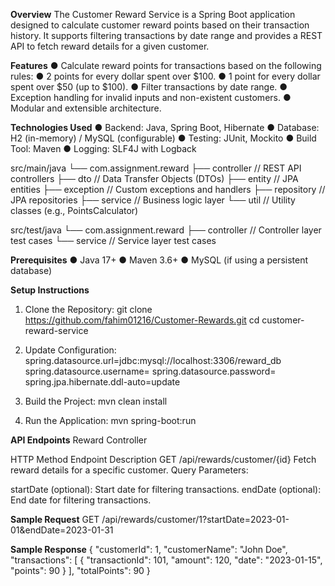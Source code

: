 **Overview**
The Customer Reward Service is a Spring Boot application designed to calculate customer reward points based on their transaction history. It supports filtering transactions by date range and provides a REST API to fetch reward details for a given customer.


**Features**
● Calculate reward points for transactions based on the following rules:
    ● 2 points for every dollar spent over $100.
    ● 1 point for every dollar spent over $50 (up to $100).
● Filter transactions by date range.
● Exception handling for invalid inputs and non-existent customers.
● Modular and extensible architecture.

**Technologies Used**
● Backend: Java, Spring Boot, Hibernate
● Database: H2 (in-memory) / MySQL (configurable)
● Testing: JUnit, Mockito
● Build Tool: Maven
● Logging: SLF4J with Logback


src/main/java
└── com.assignment.reward
    ├── controller        // REST API controllers
    ├── dto               // Data Transfer Objects (DTOs)
    ├── entity            // JPA entities
    ├── exception         // Custom exceptions and handlers
    ├── repository        // JPA repositories
    ├── service           // Business logic layer
    └── util              // Utility classes (e.g., PointsCalculator)
    
src/test/java
└── com.assignment.reward
    ├── controller        // Controller layer test cases
    └── service           // Service layer test cases


**Prerequisites**
● Java 17+
● Maven 3.6+
● MySQL (if using a persistent database)


**Setup Instructions**
1. Clone the Repository:
  git clone https://github.com/fahim01216/Customer-Rewards.git
  cd customer-reward-service

2. Update Configuration:
  spring.datasource.url=jdbc:mysql://localhost:3306/reward_db
  spring.datasource.username=<your-username>
  spring.datasource.password=<your-password>
  spring.jpa.hibernate.ddl-auto=update

3. Build the Project:
  mvn clean install

4. Run the Application:
  mvn spring-boot:run


**API Endpoints**
Reward Controller

HTTP Method	Endpoint	          Description
GET	/api/rewards/customer/{id}	Fetch reward details for a specific customer.
Query Parameters:

startDate (optional): Start date for filtering transactions.
endDate (optional): End date for filtering transactions.


**Sample Request**
GET /api/rewards/customer/1?startDate=2023-01-01&endDate=2023-01-31

**Sample Response**
{
  "customerId": 1,
  "customerName": "John Doe",
  "transactions": [
  {
      "transactionId": 101,
      "amount": 120,
      "date": "2023-01-15",
      "points": 90
    }
  ],
  "totalPoints": 90
}
